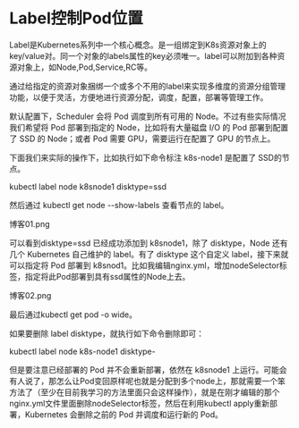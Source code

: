 # Label控制Pod位置



Label是Kubernetes系列中一个核心概念。是一组绑定到K8s资源对象上的key/value对。同一个对象的labels属性的key必须唯一。label可以附加到各种资源对象上，如Node,Pod,Service,RC等。



通过给指定的资源对象捆绑一个或多个不用的label来实现多维度的资源分组管理功能，以便于灵活，方便地进行资源分配，调度，配置，部署等管理工作。



默认配置下，Scheduler 会将 Pod 调度到所有可用的 Node。不过有些实际情况我们希望将 Pod 部署到指定的 Node，比如将有大量磁盘 I/O 的 Pod 部署到配置了 SSD 的 Node；或者 Pod 需要 GPU，需要运行在配置了 GPU 的节点上。



下面我们来实际的操作下，比如执行如下命令标注 k8s-node1 是配置了 SSD的节点。



kubectl label node k8snode1 disktype=ssd

然后通过 kubectl get node --show-labels 查看节点的 label。



博客01.png



可以看到disktype=ssd 已经成功添加到 k8snode1，除了 disktype，Node 还有几个 Kubernetes 自己维护的 label。有了 disktype 这个自定义 label，接下来就可以指定将 Pod 部署到 k8snod1。比如我编辑nginx.yml，增加nodeSelector标签，指定将此Pod部署到具有ssd属性的Node上去。



博客02.png



最后通过kubectl get pod -o wide。







如果要删除 label disktype，就执行如下命令删除即可：



     



kubectl label node k8s-node1 disktype-





但是要注意已经部署的 Pod 并不会重新部署，依然在 k8snode1 上运行。可能会有人说了，那怎么让Pod变回原样呢也就是分配到多个node上，那就需要一个笨方法了（至少在目前我学习的方法里面只会这样操作），就是在刚才编辑的那个nginx.yml文件里面删除nodeSelector标签，然后在利用kubectl apply重新部署，Kubernetes 会删除之前的 Pod 并调度和运行新的 Pod。

